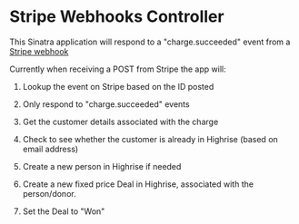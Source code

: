 # Stripe Webhooks Controller

This Sinatra application will respond to a "charge.succeeded" event from a [Stripe webhook](https://stripe.com/docs/webhooks)

Currently when receiving a POST from Stripe the app will:

1. Lookup the event on Stripe based on the ID posted

2. Only respond to "charge.succeeded" events

3. Get the customer details associated with the charge

4. Check to see whether the customer is already in Highrise (based on email address)

5. Create a new person in Highrise if needed

6. Create a new fixed price Deal in Highrise, associated with the person/donor.

7. Set the Deal to "Won"
